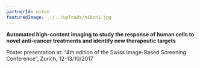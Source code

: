 ```yaml
---
partnerId: nikon
featuredImage: ../../uploads/nikon1.jpg
---
```


**Automated high-content imaging to study the response of human cells to novel anti-cancer treatments and identify new therapeutic targets**

Poster presentation at: “4th edition of the Swiss Image-Based Screening Conference”, Zurich, 12-13/10/2017
